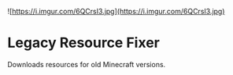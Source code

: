 ![https://i.imgur.com/6QCrsI3.jpg](https://i.imgur.com/6QCrsI3.jpg)
# Legacy Resource Fixer  
Downloads resources for old Minecraft versions.
